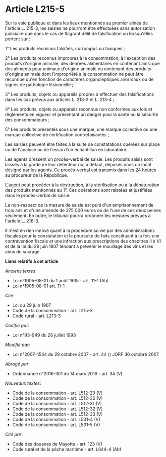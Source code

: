 # Article L215-5

Sur la voie publique et dans les lieux mentionnés au premier alinéa de l'article L. 215-3, les saisies ne pourront être
effectuées sans autorisation judiciaire que dans le cas de flagrant délit de falsification ou lorsqu'elles portent sur : 

1° Les produits reconnus falsifiés, corrompus ou toxiques ; 

2° Les produits reconnus impropres à la consommation, à l'exception des produits d'origine animale, des denrées alimentaires
en contenant ainsi que des aliments pour animaux d'origine animale ou contenant des produits d'origine animale dont
l'impropriété à la consommation ne peut être reconnue qu'en fonction de caractères organoleptiques anormaux ou de signes de
pathologie lésionnelle ; 

3° Les produits, objets ou appareils propres à effectuer des falsifications dans les cas prévus aux articles L. 213-3 et L.
213-4 ; 

4° Les produits, objets ou appareils reconnus non conformes aux lois et règlements en vigueur et présentant un danger pour la
santé ou la sécurité des consommateurs ; 

5° Les produits présentés sous une marque, une marque collective ou une marque collective de certification contrefaisantes ; 

Les saisies peuvent être faites à la suite de constatations opérées sur place ou de l'analyse ou de l'essai d'un échantillon
en laboratoire. 

Les agents dressent un procès-verbal de saisie. Les produits saisis sont laissés à la garde de leur détenteur ou, à défaut,
déposés dans un local désigné par les agents. Ce procès-verbal est transmis dans les 24 heures au procureur de la
République. 

L'agent peut procéder à la destruction, à la stérilisation ou à la dénaturation des produits mentionnés au 1°. Ces opérations
sont relatées et justifiées dans le procès-verbal de saisie. 

Le non-respect de la mesure de saisie est puni d'un emprisonnement de trois ans et d'une amende de 375 000 euros ou de l'une
de ces deux peines seulement. En outre, le tribunal pourra ordonner les mesures prévues à l'article L. 216-3. 

Il n'est en rien innové quant à la procédure suivie par des administrations fiscales pour la constatation et la poursuite de
faits constituant à la fois une contravention fiscale et une infraction aux prescriptions des chapitres II à VI et de la loi
du 29 juin 1907 tendant à prévenir le mouillage des vins et les abus du sucrage.

**Liens relatifs à cet article**

_Anciens textes_:

  - Loi n°1905-08-01 du 1 août 1905 - art. 11-1 (Ab)
  - Loi n°1905-08-01 art. 11-1

_Cite_:

  - Loi du 29 juin 1907
  - Code de la consommation - art. L215-3
  - Code rural - art. L213-3

_Codifié par_:

  - Loi n°93-949 du 26 juillet 1993

_Modifié par_:

  - Loi n°2007-1544 du 29 octobre 2007 - art. 44 () JORF 30 octobre 2007

_Abrogé par_:

  - Ordonnance n°2016-301 du 14 mars 2016 - art. 34 (V)

_Nouveaux textes_:

  - Code de la consommation - art. L512-29 (V)
  - Code de la consommation - art. L512-30 (V)
  - Code de la consommation - art. L512-31 (V)
  - Code de la consommation - art. L512-32 (V)
  - Code de la consommation - art. L512-33 (V)
  - Code de la consommation - art. L531-4 (V)
  - Code de la consommation - art. L531-5 (V)

_Cité par_:

  - Code des douanes de Mayotte - art. 123 (V)
  - Code rural et de la pêche maritime - art. L644-4 (Ab)
